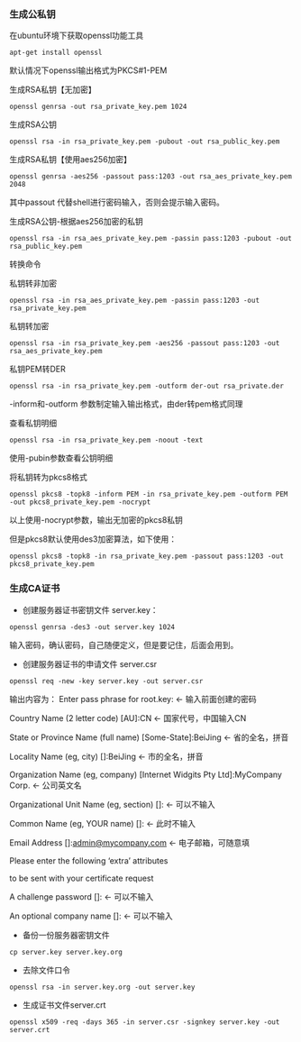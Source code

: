 ### 生成公私钥

在ubuntu环境下获取openssl功能工具

```
apt-get install openssl
```

默认情况下openssl输出格式为PKCS\#1-PEM

生成RSA私钥【无加密】

```
openssl genrsa -out rsa_private_key.pem 1024
```

生成RSA公钥

```
openssl rsa -in rsa_private_key.pem -pubout -out rsa_public_key.pem
```

生成RSA私钥【使用aes256加密】

```
openssl genrsa -aes256 -passout pass:1203 -out rsa_aes_private_key.pem 2048
```

其中passout 代替shell进行密码输入，否则会提示输入密码。

生成RSA公钥-根据aes256加密的私钥

```
openssl rsa -in rsa_aes_private_key.pem -passin pass:1203 -pubout -out rsa_public_key.pem
```

转换命令

私钥转非加密

```
openssl rsa -in rsa_aes_private_key.pem -passin pass:1203 -out rsa_private_key.pem
```

私钥转加密

```
openssl rsa -in rsa_private_key.pem -aes256 -passout pass:1203 -out rsa_aes_private_key.pem
```

私钥PEM转DER

```
openssl rsa -in rsa_private_key.pem -outform der-out rsa_private.der
```

-inform和-outform 参数制定输入输出格式，由der转pem格式同理

查看私钥明细

```
openssl rsa -in rsa_private_key.pem -noout -text
```

使用-pubin参数查看公钥明细

将私钥转为pkcs8格式

```
openssl pkcs8 -topk8 -inform PEM -in rsa_private_key.pem -outform PEM -out pkcs8_private_key.pem -nocrypt
```

以上使用-nocrypt参数，输出无加密的pkcs8私钥

但是pkcs8默认使用des3加密算法，如下使用：

```
openssl pkcs8 -topk8 -in rsa_private_key.pem -passout pass:1203 -out pkcs8_private_key.pem
```

### 生成CA证书
- 创建服务器证书密钥文件 server.key：
 ```
openssl genrsa -des3 -out server.key 1024
```
输入密码，确认密码，自己随便定义，但是要记住，后面会用到。
- 创建服务器证书的申请文件 server.csr
```
openssl req -new -key server.key -out server.csr
```
输出内容为：
Enter pass phrase for root.key: ← 输入前面创建的密码 

Country Name (2 letter code) [AU]:CN ← 国家代号，中国输入CN 

State or Province Name (full name) [Some-State]:BeiJing ← 省的全名，拼音 

Locality Name (eg, city) []:BeiJing ← 市的全名，拼音 

Organization Name (eg, company) [Internet Widgits Pty Ltd]:MyCompany Corp. ← 公司英文名 

Organizational Unit Name (eg, section) []: ← 可以不输入 

Common Name (eg, YOUR name) []: ← 此时不输入 

Email Address []:admin@mycompany.com ← 电子邮箱，可随意填


Please enter the following ‘extra’ attributes 

to be sent with your certificate request 

A challenge password []: ← 可以不输入 

An optional company name []: ← 可以不输入

- 备份一份服务器密钥文件
```
cp server.key server.key.org
```
- 去除文件口令
```
openssl rsa -in server.key.org -out server.key
```
- 生成证书文件server.crt
```
openssl x509 -req -days 365 -in server.csr -signkey server.key -out server.crt
```